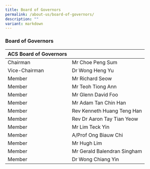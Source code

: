 ```yaml
---
title: Board of Governors
permalink: /about-us/board-of-governors/
description: ""
variant: markdown
---
```

### **Board of Governors**

| ACS Board of Governors | |
| --- | --- |
| Chairman | Mr Choe Peng Sum |
| Vice-Chairman | Dr Wong Heng Yu |
| Member | Mr Richard Seow |
| Member | Mr Teoh Tiong Ann |
| Member | Mr Glenn David Foo |
| Member | Mr Adam Tan Chin Han |
| Member | Rev Kenneth Huang Teng Han |
| Member | Rev Dr Aaron Tay Tian Yeow |
| Member | Mr Lim Teck Yin |
| Member | A/Prof Ong Biauw Chi |
| Member | Mr Hugh Lim |
| Member | Mr Gerald Balendran Singham |
| Member | Dr Wong Chiang Yin |